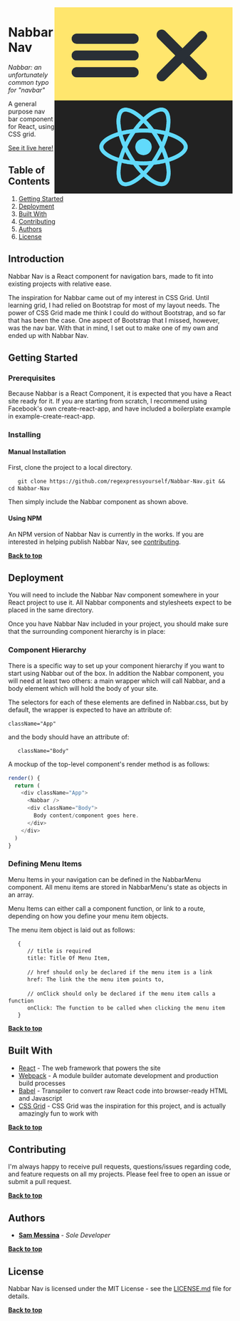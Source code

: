<img alt="Nabbar Nav" align="right" src="./nabbar_logo.png" width="400px"/>

# Nabbar Nav
_*Nabbar*: an unfortunately common typo for "navbar"_

A general purpose nav bar component for React, using CSS grid.

[See it live here!](https://smessina.com/nabbar-demo)

## Table of Contents

1. [Getting Started](#getting-started)
2. [Deployment](#deployment)
2. [Built With](#built-with)
3. [Contributing](#contributing)
3. [Authors](#authors)
3. [License](#license)


## Introduction

Nabbar Nav is a React component for navigation bars, made to fit into existing projects with relative ease.

The inspiration for Nabbar came out of my interest in CSS Grid. Until learning grid, I had relied on Bootstrap for most of my layout needs. The power of CSS Grid made me think I could do without Bootstrap, and so far that has been the case. One aspect of Bootstrap that I missed, however, was the nav bar. With that in mind, I set out to make one of my own and ended up with Nabbar Nav.

## Getting Started

### Prerequisites

Because Nabbar is a React Component, it is expected that you have a React site ready for it. If you are starting from scratch, I recommend using Facebook's own create-react-app, and have included a boilerplate example in example-create-react-app. 


### Installing

#### Manual Installation 

First, clone the project to a local directory.

```
   git clone https://github.com/regexpressyourself/Nabbar-Nav.git && cd Nabbar-Nav
```

Then simply include the Nabbar component as shown above.



#### Using NPM

An NPM version of Nabbar Nav is currently in the works. If you are interested in helping publish Nabbar Nav, see [contributing](#contributing).


**[Back to top](#table-of-contents)**

## Deployment

You will need to include the Nabbar Nav component somewhere in your React project to use it. All Nabbar components and stylesheets expect to be placed in the same directory. 

Once you have Nabbar Nav included in your project, you should make sure that the surrounding component hierarchy is in place:


### Component Hierarchy

There is a specific way to set up your component hierarchy if you want to start using Nabbar out of the box. In addition the Nabbar component, you will need at least two others: a main wrapper which will call Nabbar, and a body element which will hold the body of your site.

The selectors for each of these elements are defined in Nabbar.css, but by default, the wrapper is expected to have an attribute of:

```
className="App" 
```

and the body should have an attribute of:

```
   className="Body"
```

A mockup of the top-level component's render method is as follows:

``` js
render() {
  return (
    <div className="App">
      <Nabbar />
      <div className="Body">
        Body content/component goes here.
      </div>
    </div>
  )
}
```

### Defining Menu Items

Menu Items in your navigation can be defined in the NabbarMenu component. All menu items are stored in NabbarMenu's state as objects in an array. 

Menu Items can either call a component function, or link to a route, depending on how you define your menu item objects.

The menu item object is laid out as follows:

```
   {
      // title is required
      title: Title Of Menu Item, 

      // href should only be declared if the menu item is a link
      href: The link the the menu item points to,

      // onClick should only be declared if the menu item calls a function
      onClick: The function to be called when clicking the menu item
   }
```


**[Back to top](#table-of-contents)**

## Built With

* [React](https://facebook.github.io/react/) - The web framework that powers the site
* [Webpack](https://webpack.github.io/) - A module builder automate development and production build processes
* [Babel](https://babeljs.io/) - Transpiler to convert raw React code into browser-ready HTML and Javascript
* [CSS Grid]() - CSS Grid was the inspiration for this project, and is actually amazingly fun to work with

**[Back to top](#table-of-contents)**

## Contributing

I'm always happy to receive pull requests, questions/issues regarding code, and feature requests on all my projects. Please feel free to open an issue or submit a pull request.

**[Back to top](#table-of-contents)**

## Authors

* **[Sam Messina](https://www.github.com/regexpressyourself)** - *Sole Developer* 

**[Back to top](#table-of-contents)**

## License

Nabbar Nav is licensed under the MIT License - see the [LICENSE.md](LICENSE.md) file for details.


**[Back to top](#table-of-contents)**

